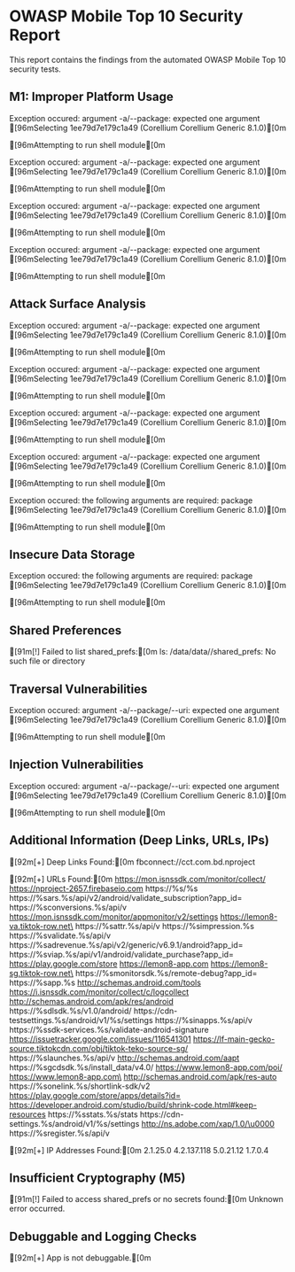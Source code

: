 # OWASP Mobile Top 10 Security Report

This report contains the findings from the automated OWASP Mobile Top 10 security tests.

## M1: Improper Platform Usage
Exception occured: argument -a/--package: expected one argument
[96mSelecting 1ee79d7e179c1a49 (Corellium Corellium Generic 8.1.0)[0m

[96mAttempting to run shell module[0m

Exception occured: argument -a/--package: expected one argument
[96mSelecting 1ee79d7e179c1a49 (Corellium Corellium Generic 8.1.0)[0m

[96mAttempting to run shell module[0m

Exception occured: argument -a/--package: expected one argument
[96mSelecting 1ee79d7e179c1a49 (Corellium Corellium Generic 8.1.0)[0m

[96mAttempting to run shell module[0m

Exception occured: argument -a/--package: expected one argument
[96mSelecting 1ee79d7e179c1a49 (Corellium Corellium Generic 8.1.0)[0m

[96mAttempting to run shell module[0m


## Attack Surface Analysis
Exception occured: argument -a/--package: expected one argument
[96mSelecting 1ee79d7e179c1a49 (Corellium Corellium Generic 8.1.0)[0m

[96mAttempting to run shell module[0m

Exception occured: argument -a/--package: expected one argument
[96mSelecting 1ee79d7e179c1a49 (Corellium Corellium Generic 8.1.0)[0m

[96mAttempting to run shell module[0m

Exception occured: argument -a/--package: expected one argument
[96mSelecting 1ee79d7e179c1a49 (Corellium Corellium Generic 8.1.0)[0m

[96mAttempting to run shell module[0m

Exception occured: argument -a/--package: expected one argument
[96mSelecting 1ee79d7e179c1a49 (Corellium Corellium Generic 8.1.0)[0m

[96mAttempting to run shell module[0m

Exception occured: the following arguments are required: package
[96mSelecting 1ee79d7e179c1a49 (Corellium Corellium Generic 8.1.0)[0m

[96mAttempting to run shell module[0m


## Insecure Data Storage
Exception occured: the following arguments are required: package
[96mSelecting 1ee79d7e179c1a49 (Corellium Corellium Generic 8.1.0)[0m

[96mAttempting to run shell module[0m


## Shared Preferences
[91m[!] Failed to list shared_prefs:[0m ls: /data/data//shared_prefs: No such file or directory

## Traversal Vulnerabilities
Exception occured: argument -a/--package/--uri: expected one argument
[96mSelecting 1ee79d7e179c1a49 (Corellium Corellium Generic 8.1.0)[0m

[96mAttempting to run shell module[0m


## Injection Vulnerabilities
Exception occured: argument -a/--package/--uri: expected one argument
[96mSelecting 1ee79d7e179c1a49 (Corellium Corellium Generic 8.1.0)[0m

[96mAttempting to run shell module[0m


## Additional Information (Deep Links, URLs, IPs)
[92m[+] Deep Links Found:[0m
fbconnect://cct.com.bd.nproject

[92m[+] URLs Found:[0m
https://mon.isnssdk.com/monitor/collect/
https://nproject-2657.firebaseio.com
https://%s/%s
https://%sars.%s/api/v2/android/validate_subscription?app_id=
https://%sconversions.%s/api/v
https://mon.isnssdk.com/monitor/appmonitor/v2/settings
https://lemon8-va.tiktok-row.net\
https://%sattr.%s/api/v
https://%simpression.%s
https://%svalidate.%s/api/v
https://%sadrevenue.%s/api/v2/generic/v6.9.1/android?app_id=
https://%sviap.%s/api/v1/android/validate_purchase?app_id=
https://play.google.com/store
https://lemon8-app.com
https://lemon8-sg.tiktok-row.net\
https://%smonitorsdk.%s/remote-debug?app_id=
https://%sapp.%s
http://schemas.android.com/tools
https://i.isnssdk.com/monitor/collect/c/logcollect
http://schemas.android.com/apk/res/android
https://%sdlsdk.%s/v1.0/android/
https://cdn-testsettings.%s/android/v1/%s/settings
https://%sinapps.%s/api/v
https://%ssdk-services.%s/validate-android-signature
https://issuetracker.google.com/issues/116541301
https://lf-main-gecko-source.tiktokcdn.com/obj/tiktok-teko-source-sg/
https://%slaunches.%s/api/v
http://schemas.android.com/aapt
https://%sgcdsdk.%s/install_data/v4.0/
https://www.lemon8-app.com/poi/
https://www.lemon8-app.com\
http://schemas.android.com/apk/res-auto
https://%sonelink.%s/shortlink-sdk/v2
https://play.google.com/store/apps/details?id=
https://developer.android.com/studio/build/shrink-code.html#keep-resources
https://%sstats.%s/stats
https://cdn-settings.%s/android/v1/%s/settings
http://ns.adobe.com/xap/1.0/\u0000
https://%sregister.%s/api/v

[92m[+] IP Addresses Found:[0m
2.1.25.0
4.2.137.118
5.0.21.12
1.7.0.4

## Insufficient Cryptography (M5)
[91m[!] Failed to access shared_prefs or no secrets found:[0m Unknown error occurred.

## Debuggable and Logging Checks
[92m[+] App is not debuggable.[0m

